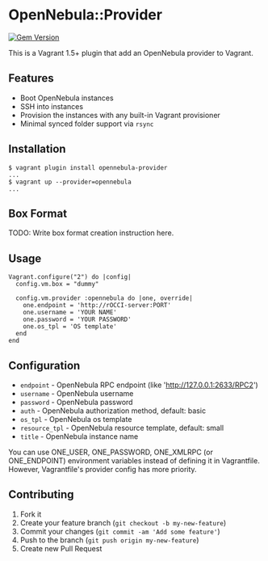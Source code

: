 # OpenNebula::Provider

[![Gem Version](https://badge.fury.io/rb/opennebula-provider.svg)](https://rubygems.org/gems/opennebula-provider) 

This is a Vagrant 1.5+ plugin that add an OpenNebula provider to Vagrant.

## Features

* Boot OpenNebula instances
* SSH into instances
* Provision the instances with any built-in Vagrant provisioner
* Minimal synced folder support via `rsync`

## Installation

```
$ vagrant plugin install opennebula-provider
...
$ vagrant up --provider=opennebula
...
```

## Box Format

TODO: Write box format creation instruction here.

## Usage

```
Vagrant.configure("2") do |config|
  config.vm.box = "dummy"

  config.vm.provider :opennebula do |one, override|
    one.endpoint = 'http://rOCCI-server:PORT'
    one.username = 'YOUR NAME'
    one.password = 'YOUR PASSWORD'
    one.os_tpl = 'OS template'
  end
end
```

## Configuration

* `endpoint` - OpenNebula RPC endpoint (like 'http://127.0.0.1:2633/RPC2')
* `username` - OpenNebula username
* `password` - OpenNebula password
* `auth` - OpenNebula authorization method, default: basic
* `os_tpl` - OpenNebula os template
* `resource_tpl` - OpenNebula resource template, default: small
* `title` - OpenNebula instance name

You can use ONE_USER, ONE_PASSWORD, ONE_XMLRPC (or ONE_ENDPOINT) environment variables
instead of defining it in Vagrantfile.
However, Vagrantfile's provider config has more priority.

## Contributing

1. Fork it
2. Create your feature branch (`git checkout -b my-new-feature`)
3. Commit your changes (`git commit -am 'Add some feature'`)
4. Push to the branch (`git push origin my-new-feature`)
5. Create new Pull Request
